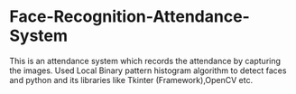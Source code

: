 # Face-Recognition-Attendance-System
This is an attendance system which records the attendance by capturing the images. Used Local Binary pattern histogram algorithm to detect faces and python and its libraries like Tkinter (Framework),OpenCV etc.
